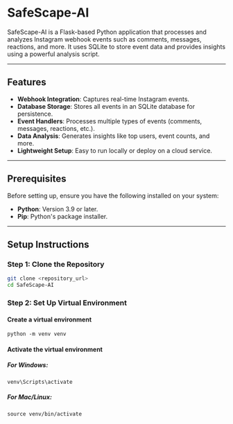 # SafeScape-AI

SafeScape-AI is a Flask-based Python application that processes and analyzes Instagram webhook events such as comments, messages, reactions, and more. It uses SQLite to store event data and provides insights using a powerful analysis script.

---

## Features

- **Webhook Integration**: Captures real-time Instagram events.
- **Database Storage**: Stores all events in an SQLite database for persistence.
- **Event Handlers**: Processes multiple types of events (comments, messages, reactions, etc.).
- **Data Analysis**: Generates insights like top users, event counts, and more.
- **Lightweight Setup**: Easy to run locally or deploy on a cloud service.

---

## Prerequisites

Before setting up, ensure you have the following installed on your system:
- **Python**: Version 3.9 or later.
- **Pip**: Python's package installer.

---

## Setup Instructions

### Step 1: Clone the Repository

```bash
git clone <repository_url>
cd SafeScape-AI 
```
### Step 2: Set Up Virtual Environment

#### Create a virtual environment
```python -m venv venv```

#### Activate the virtual environment
##### For Windows:
```venv\Scripts\activate```

##### For Mac/Linux:
```source venv/bin/activate```